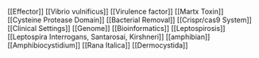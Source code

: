[[Effector]]
[[Vibrio vulnificus]]
[[Virulence factor]]
[[Martx Toxin]]
[[Cysteine Protease Domain]]
[[Bacterial Removal]]
[[Crispr/cas9 System]]
[[Clinical Settings]]
[[Genome]]
[[Bioinformatics]]
[[Leptospirosis]]
[[Leptospira Interrogans, Santarosai, Kirshneri]]
[[amphibian]]
[[Amphibiocystidium]]
[[Rana Italica]]
[[Dermocystida]]
